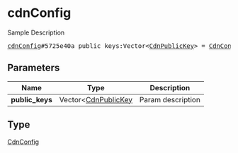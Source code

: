 # cdnConfig

Sample Description

<pre>
<a href="../constructor/cdnConfig.md">cdnConfig</a>#5725e40a public_keys:Vector&lt;<a href="../type/CdnPublicKey.md">CdnPublicKey</a>&gt; = <a href="../type/CdnConfig.md">CdnConfig</a>;
</pre>

## Parameters

| Name | Type | Description |
|------|:----:|-------------|
| **public_keys** | Vector<[CdnPublicKey](../type/CdnPublicKey.md) | Param description |

## Type

[CdnConfig](../type/CdnConfig.md)
